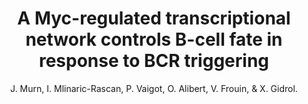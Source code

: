 ---
author: J. Murn, I. Mlinaric-Rascan, P. Vaigot, O. Alibert, V. Frouin, & X. Gidrol.
title: A Myc-regulated transcriptional network controls B-cell fate in response to BCR triggering
journal: BMC Genomics
year: 2009
type: article
doi: 10.1186/1471-2164-10-323
volume: 10
---
